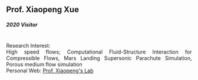 ## Prof. Xiaopeng Xue
##### 2020 Visitor


<div align="justify">
<br/>
Research Interest: <br/>
High speed flows;
Computational Fluid-Structure Interaction for Compressible Flows, Mars Landing Supersonic Parachute Simulation, Porous medium flow simulation
<br/>Personal Web: <a href="https://faculty.csu.edu.cn/xuexiaopeng/en/index.htm">Prof. Xiaopeng's Lab</a>
</div>
